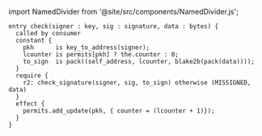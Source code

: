 import NamedDivider from '@site/src/components/NamedDivider.js';

<NamedDivider title="Code" width="1.5"/>

```archetype
entry check(signer : key, sig : signature, data : bytes) {
  called by consumer
  constant {
    pkh      is key_to_address(signer);
    lcounter is permits[pkh] ? the.counter : 0;
    to_sign  is pack((self_address, lcounter, blake2b(pack(data))));
  }
  require {
    r2: check_signature(signer, sig, to_sign) otherwise (MISSIGNED, data)
  }
  effect {
    permits.add_update(pkh, { counter = (lcounter + 1)});
  }
}
```